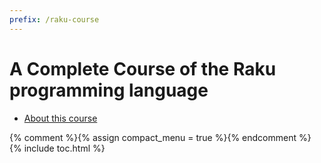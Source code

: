 ```yaml
---
prefix: /raku-course
---
```


# A Complete Course of the Raku programming language

* [About this course]({{page.prefix}}/about-this-course)

{% comment %}{% assign compact_menu = true %}{% endcomment %}
{% include toc.html %}
